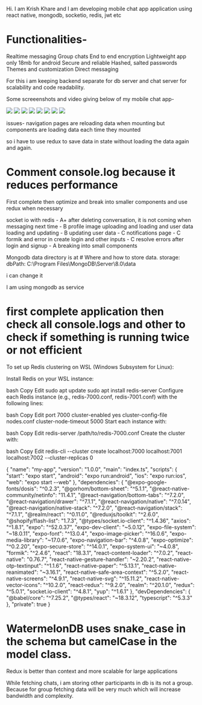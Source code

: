 Hi. I am Krish Khare and I am developing mobile chat app application using react native, mongodb, socketio, redis, jwt etc


# Functionalities-
Realtime messaging
Group chats
End to end encryption
Lightweight app only 18mb for android
Secure and reliable
Hashed, salted passwords
Themes and customization
Direct messaging

For this i am keeping backend separate for db server and chat server for scalability and code readability.

Some screeenshots and video giving below of my mobile chat app-

<img src="md/4.jpg">
<img src="md/6.jpg">
<img src="md/5.jpg">
<img src="md/1.jpg">
<img src="md/2.jpg">
<img src="md/3.jpg">
<img src="md/7.jpg">
<img src="md/8.jpg">
<!-- <img src="md/vid.gif"> -->

<!-- Send log in to access data from every route if user is not found (if necessary) to log out from app -->

issues-
navigation pages are reloading data when mounting but components are loading data each time they mounted

so i have to use redux to save data in state without loading the data again and again.

# Comment console.log because it reduces performance

First complete then optimize and break into smaller components and use redux when necessary

socket io with redis - A+
after deleting conversation, it is not coming when messaging next time - B
profile image uploading and loading and user data loading and updating - B
updating user data - C
notifications page - C
formik and error in create login and other inputs - C
resolve errors after login and signup - A
breaking into small components


Mongodb data directory is at # Where and how to store data.
storage:
  dbPath: C:\Program Files\MongoDB\Server\8.0\data

  i can change it

I am using mongodb as service

# first complete application then check all console.logs and other to check if something is running twice or not efficient

To set up Redis clustering on WSL (Windows Subsystem for Linux):

Install Redis on your WSL instance:

bash
Copy
Edit
sudo apt update
sudo apt install redis-server
Configure each Redis instance (e.g., redis-7000.conf, redis-7001.conf) with the following lines:

bash
Copy
Edit
port 7000
cluster-enabled yes
cluster-config-file nodes.conf
cluster-node-timeout 5000
Start each instance with:

bash
Copy
Edit
redis-server /path/to/redis-7000.conf
Create the cluster with:

bash
Copy
Edit
redis-cli --cluster create localhost:7000 localhost:7001 localhost:7002 --cluster-replicas 0

<!-- Dep. versions -->
  {
  "name": "my-app",
  "version": "1.0.0",
  "main": "index.ts",
  "scripts": {
    "start": "expo start",
    "android": "expo run:android",
    "ios": "expo run:ios",
    "web": "expo start --web"
  },
  "dependencies": {
    "@expo-google-fonts/dosis": "^0.2.3",
    "@gorhom/bottom-sheet": "^5.1.1",
    "@react-native-community/netinfo": "11.4.1",
    "@react-navigation/bottom-tabs": "^7.2.0",
    "@react-navigation/drawer": "^7.1.1",
    "@react-navigation/native": "^7.0.14",
    "@react-navigation/native-stack": "^7.2.0",
    "@react-navigation/stack": "^7.1.1",
    "@realm/react": "^0.11.0",
    "@reduxjs/toolkit": "^2.6.0",
    "@shopify/flash-list": "1.7.3",
    "@types/socket.io-client": "^1.4.36",
    "axios": "^1.8.1",
    "expo": "^52.0.37",
    "expo-dev-client": "~5.0.12",
    "expo-file-system": "~18.0.11",
    "expo-font": "^13.0.4",
    "expo-image-picker": "^16.0.6",
    "expo-media-library": "~17.0.6",
    "expo-navigation-bar": "^4.0.8",
    "expo-optimize": "^0.2.20",
    "expo-secure-store": "^14.0.1",
    "expo-system-ui": "~4.0.8",
    "formik": "^2.4.6",
    "react": "18.3.1",
    "react-content-loader": "^7.0.2",
    "react-native": "0.76.7",
    "react-native-gesture-handler": "~2.20.2",
    "react-native-otp-textinput": "^1.1.6",
    "react-native-paper": "^5.13.1",
    "react-native-reanimated": "~3.16.1",
    "react-native-safe-area-context": "^5.2.0",
    "react-native-screens": "^4.9.1",
    "react-native-svg": "^15.11.2",
    "react-native-vector-icons": "^10.2.0",
    "react-redux": "^9.2.0",
    "realm": "^20.1.0",
    "redux": "^5.0.1",
    "socket.io-client": "^4.8.1",
    "yup": "^1.6.1"
  },
  "devDependencies": {
    "@babel/core": "^7.25.2",
    "@types/react": "~18.3.12",
    "typescript": "^5.3.3"
  },
  "private": true
}


# WatermelonDB uses snake_case in the schema but camelCase in the model class.

Redux is better than context and more scalable for large applications


While fetching chats, i am storing other participants in db is its not a group. Because for group fetching data will be very much which will increase bandwidth and complexity. 
<!-- So i will update data when user opens group, the group conversation data will be updated and participants will be added if not else updated -->